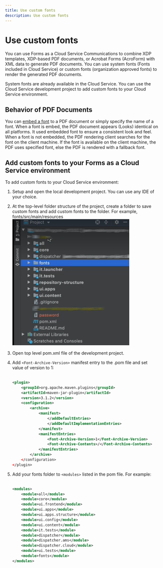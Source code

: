 ```yaml
---
title: Use custom fonts 
description: Use custom fonts 
---
```


# Use custom fonts

You can use Forms as a Cloud Service Communications to combine XDP templates, XDP-based PDF documents, or Acrobat Forms (AcroForm) with XML data to generate PDF documents. You can use system fonts (Fonts included in Cloud Service) or custom fonts (organization approved fonts) to render the generated PDF documents.

System fonts are already available in the Cloud Service. You can use the Cloud Service development project to add custom fonts to your Cloud Service environment.

## Behavior of PDF Documents

You can [embed a font](https://adobedocs.github.io/experience-manager-forms-cloud-service-developer-reference/api/sync/#tag/PDFOutputOptions) to a PDF document or simply specify the name of a font. When a font is embed, the PDF document appears (Looks) identical on all platforms. It used embedded font to ensure a consistent look and feel. When a font is not embedded, the PDF rendering client searches for the font on the client machine. If the font is available on the client machine, the PDF uses specified font, else the PDF is rendered with a fallback font.

## Add custom fonts to your Forms as a Cloud Service environment

To add custom fonts to your Cloud Service environment:

1. Setup and open the local development project. You can use any IDE of your choice. 
1. At the top-level folder structure of the project, create a folder  to save custom fonts and add custom fonts to the folder. For example, fonts/src/main/resources
![Fonts folder](assets/fonts.png)

1. Open top level pom.xml file of the development project.
1. Add `<Font-Archive-Version>` manifest entry to the .pom file and set value of version to 1:

    ``` xml

    <plugin>
        <groupId>org.apache.maven.plugins</groupId>
        <artifactId>maven-jar-plugin</artifactId>
        <version>3.1.2</version>
        <configuration>
            <archive>
                <manifest>
                    </addDefaultEntries>
                    </addDefaultImplementationEntries>
                </manifest>
                <manifestEntries>
                    <Font-Archive-Version>1</Font-Archive-Version>
                    <Font-Archive-Contents>/</Font-Archive-Contents>
                </manifestEntries> 
            </archive>
        </configuration>
    </plugin>

    ```

1. Add your fonts folder to `<modules>` listed in the pom file. For example:

    ``` xml

    <modules>
        <module>all</module>
        <module>core</module>
        <module>ui.frontend</module>
        <module>ui.apps</module>
        <module>ui.apps.structure</module>
        <module>ui.config</module>
        <module>ui.content</module>
        <module>it.tests</module>
        <module>dispatcher</module>
        <module>dispatcher.ams</module>
        <module>dispatcher.cloud</module>
        <module>ui.tests</module>
        <module>fonts</module>
    </modules>


    ```

